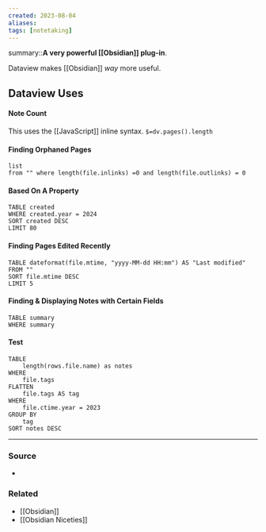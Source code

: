 ```yaml
---
created: 2023-08-04
aliases: 
tags: [notetaking]
---
```

summary::**A very powerful [[Obsidian]] plug-in**.

Dataview makes [[Obsidian]] *way* more useful.

## Dataview Uses
#### Note Count
This uses the [[JavaScript]] inline syntax.
`$=dv.pages().length`

#### Finding Orphaned Pages
```dataview 
list 
from "" where length(file.inlinks) =0 and length(file.outlinks) = 0 
```

#### Based On A Property
```dataview
TABLE created
WHERE created.year = 2024
SORT created DESC
LIMIT 80
```

#### Finding Pages Edited Recently
```dataview
TABLE dateformat(file.mtime, "yyyy-MM-dd HH:mm") AS "Last modified"
FROM ""
SORT file.mtime DESC
LIMIT 5
```

#### Finding & Displaying Notes with Certain Fields
```dataview
TABLE summary
WHERE summary 
```

#### Test
```dataview
TABLE
	length(rows.file.name) as notes
WHERE 
	file.tags 
FLATTEN 
	file.tags AS tag
WHERE 
	file.ctime.year = 2023
GROUP BY 
	tag 
SORT notes DESC
```
---
### Source
- 

### Related
- [[Obsidian]]
- [[Obsidian Niceties]]
 
